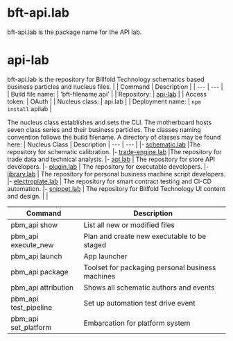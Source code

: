 # bft-api.lab
bft-api.lab is the package name for the API lab.


# api-lab

bft-api.lab is the repository for Billfold Technology schematics based business particles and nucleus files.
|
| Command | Description |
| --- | --- |
|  Build file name: | 'bft-filename.api' |
|  Repository: | [api-lab](https://github.com/Billfold-Technologies/api-lab/) |
|  Access token: | OAuth |
|  Nucleus class: | api.lab |
|  Deployment name: | `npm install` apilab |

The nucleus class establishes and sets the CLI. The motherboard hosts seven class series and their business particles. The classes naming convention follows the build filename. A directory of classes may be found here:
| Nucleus Class | Description
| --- | --- |
|- [schematic.lab](https://github.com/Billfold-Technologies/schematic-lab) |The repository for schematic calibration.
|- [trade-engine.lab](https://github.com/Billfold-Technologies/trade-engine-lab) |The repository for trade data and technical analysis.
|- [api.lab](https://github.com/Billfold-Technologies/api-lab) | The repository for store API developers.
|- [plugin.lab](https://github.com/Billfold-Technologies/plugin-lab) | The repository for executable developers.
|- [library.lab](https://github.com/Billfold-Technologies/library-lab) | The repository for personal business machine script developers.
|- [electroplate.lab](https://github.com/Billfold-Technologies/electroplate-lab) | The repository for smart contract testing and CI-CD automation.
|- [snippet.lab](https://github.com/Billfold-Technologies/snippet-lab) | The repository for Billfold Technology UI content and design.
|     |

| Command | Description |
| --- | --- |
| pbm_api show | List all new or modified files |
| pbm_api execute_new | Plan and create new executable to be staged |
| pbm_api launch | App launcher
| pbm_api package | Toolset for packaging personal business machines |
| pbm_api attribution | Shows all schematic authors and events |
| pbm_api test_pipeline | Set up automation test drive event |
| pbm_api set_platform | Embarcation for platform system |
